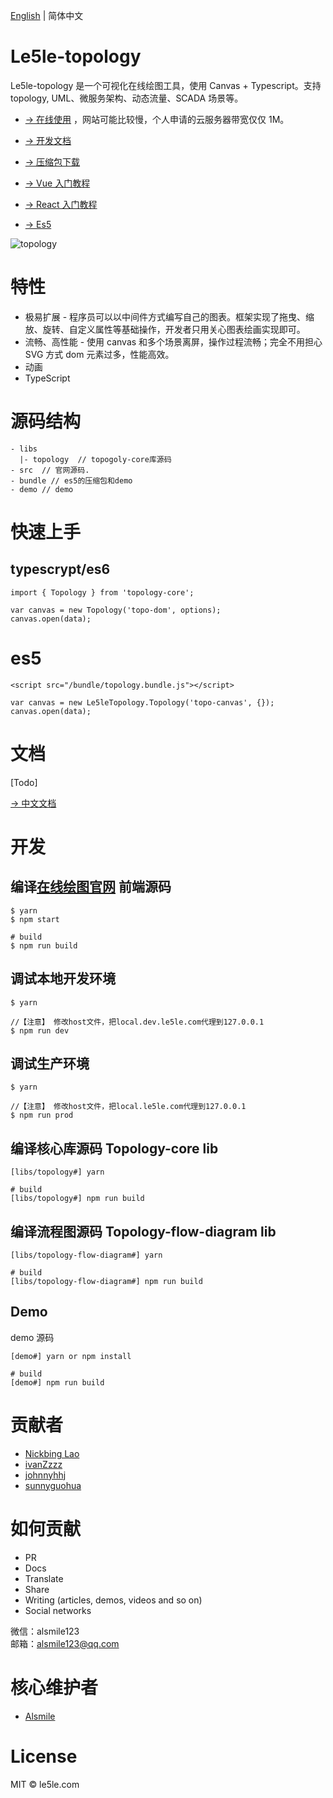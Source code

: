 [English](./README.md) | 简体中文

# Le5le-topology

Le5le-topology 是一个可视化在线绘图工具，使用 Canvas + Typescript。支持 topology, UML、微服务架构、动态流量、SCADA 场景等。

- [→ 在线使用](http://topology.le5le.com) ，网站可能比较慢，个人申请的云服务器带宽仅仅 1M。
- [→ 开发文档](https://le5le-com.github.io/topology/)
- [→ 压缩包下载](https://github.com/le5le-com/topology/releases)

- [→ Vue 入门教程](https://juejin.im/post/5dd73e85518825731c34b2ca)
- [→ React 入门教程](https://juejin.im/post/5dcc074151882559c8061905)
- [→ Es5 ](https://github.com/johnnyhhj/topolofy-es5)

![topology](https://img2018.cnblogs.com/blog/328506/201909/328506-20190904144733715-530893726.png)

# 特性

- 极易扩展 - 程序员可以以中间件方式编写自己的图表。框架实现了拖曳、缩放、旋转、自定义属性等基础操作，开发者只用关心图表绘画实现即可。
- 流畅、高性能 - 使用 canvas 和多个场景离屏，操作过程流畅；完全不用担心 SVG 方式 dom 元素过多，性能高效。
- 动画
- TypeScript

# 源码结构

```
- libs
  |- topology  // topogoly-core库源码
- src  // 官网源码.
- bundle // es5的压缩包和demo
- demo // demo
```

# 快速上手

## typescrypt/es6

```
import { Topology } from 'topology-core';

var canvas = new Topology('topo-dom', options);
canvas.open(data);

```

# es5

```
<script src="/bundle/topology.bundle.js"></script>

var canvas = new Le5leTopology.Topology('topo-canvas', {});
canvas.open(data);

```

# 文档

[Todo]

[→ 中文文档](https://www.yuque.com/alsmile/topology/about)

# 开发

## 编译[在线绘图官网](https://topology.le5le.com) 前端源码

```
$ yarn
$ npm start

# build
$ npm run build

```

## 调试本地开发环境

```
$ yarn

//【注意】 修改host文件，把local.dev.le5le.com代理到127.0.0.1
$ npm run dev
```

## 调试生产环境

```
$ yarn

//【注意】 修改host文件，把local.le5le.com代理到127.0.0.1
$ npm run prod
```

## 编译核心库源码 Topology-core lib

```
[libs/topology#] yarn

# build
[libs/topology#] npm run build

```

## 编译流程图源码 Topology-flow-diagram lib

```
[libs/topology-flow-diagram#] yarn

# build
[libs/topology-flow-diagram#] npm run build

```

## Demo

demo 源码

```
[demo#] yarn or npm install

# build
[demo#] npm run build

```

# 贡献者

- [Nickbing Lao](https://github.com/giscafer)
- [ivanZzzz](https://github.com/ivan135)
- [johnnyhhj](https://github.com/johnnyhhj)
- [sunnyguohua](https://github.com/sunnyguohua)

# 如何贡献

- PR
- Docs
- Translate
- Share
- Writing (articles, demos, videos and so on)
- Social networks

微信：alsmile123  
邮箱：alsmile123@qq.com

# 核心维护者

- [Alsmile](https://github.com/Alsmile)

# License

MIT © le5le.com
